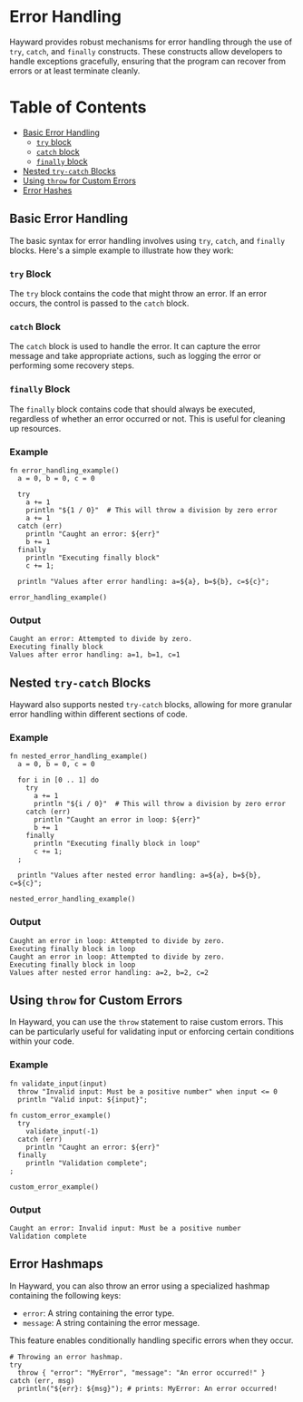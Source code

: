 # Error Handling

Hayward provides robust mechanisms for error handling through the use of `try`, `catch`, and `finally` constructs. These constructs allow developers to handle exceptions gracefully, ensuring that the program can recover from errors or at least terminate cleanly.

# Table of Contents
- [Basic Error Handling](#basic-error-handling)
  - [`try` block](#try-block)
  - [`catch` block](#catch-block)
  - [`finally` block](#finally-block)
- [Nested `try-catch` Blocks](#nested-try-catch-blocks)
- [Using `throw` for Custom Errors](#using-throw-for-custom-errors)
- [Error Hashes](#error-hashmaps)

## Basic Error Handling

The basic syntax for error handling involves using `try`, `catch`, and `finally` blocks. Here's a simple example to illustrate how they work:

### `try` Block
The `try` block contains the code that might throw an error. If an error occurs, the control is passed to the `catch` block.

### `catch` Block
The `catch` block is used to handle the error. It can capture the error message and take appropriate actions, such as logging the error or performing some recovery steps.

### `finally` Block
The `finally` block contains code that should always be executed, regardless of whether an error occurred or not. This is useful for cleaning up resources.

### Example

```hayward
fn error_handling_example()
  a = 0, b = 0, c = 0

  try
    a += 1
    println "${1 / 0}"  # This will throw a division by zero error
    a += 1
  catch (err)
    println "Caught an error: ${err}"
    b += 1
  finally
    println "Executing finally block"
    c += 1;

  println "Values after error handling: a=${a}, b=${b}, c=${c}";

error_handling_example()
```

### Output
```
Caught an error: Attempted to divide by zero.
Executing finally block
Values after error handling: a=1, b=1, c=1
```

## Nested `try-catch` Blocks

Hayward also supports nested `try-catch` blocks, allowing for more granular error handling within different sections of code.

### Example

```hayward
fn nested_error_handling_example()
  a = 0, b = 0, c = 0

  for i in [0 .. 1] do
    try
      a += 1
      println "${i / 0}"  # This will throw a division by zero error
    catch (err)
      println "Caught an error in loop: ${err}"
      b += 1
    finally
      println "Executing finally block in loop"
      c += 1;
  ;

  println "Values after nested error handling: a=${a}, b=${b}, c=${c}";

nested_error_handling_example()
```

### Output
```
Caught an error in loop: Attempted to divide by zero.
Executing finally block in loop
Caught an error in loop: Attempted to divide by zero.
Executing finally block in loop
Values after nested error handling: a=2, b=2, c=2
```

## Using `throw` for Custom Errors

In Hayward, you can use the `throw` statement to raise custom errors. This can be particularly useful for validating input or enforcing certain conditions within your code.

### Example

```hayward
fn validate_input(input)
  throw "Invalid input: Must be a positive number" when input <= 0
  println "Valid input: ${input}";

fn custom_error_example()
  try
    validate_input(-1)
  catch (err)
    println "Caught an error: ${err}"
  finally
    println "Validation complete";
;

custom_error_example()
```

### Output
```
Caught an error: Invalid input: Must be a positive number
Validation complete
```

## Error Hashmaps

In Hayward, you can also throw an error using a specialized hashmap containing the following keys:
- `error`: A string containing the error type.
- `message`: A string containing the error message.

This feature enables conditionally handling specific errors when they occur.

```hayward
# Throwing an error hashmap.
try
  throw { "error": "MyError", "message": "An error occurred!" }
catch (err, msg)
  println("${err}: ${msg}"); # prints: MyError: An error occurred!
```